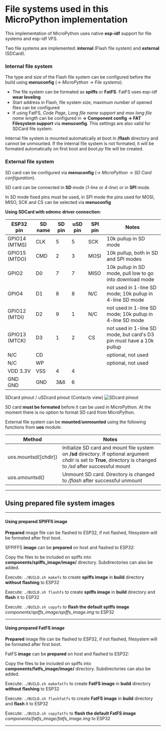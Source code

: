 # File systems used in this MicroPython implementation

This implementation of MicroPython uses native **esp-idf** support for file systems and esp-idf VFS.

Two file systems are implemented: **internal** (Flash file system) and **external** (SDCard).

### Internal file system

The type and size of the Flash file system can be configured before the build using **menuconfig** (*→ MicroPython → File systems*).

* The file system can be formated as **spiffs** or **FatFS**. FatFS uses esp-idf **wear leveling**
* Start address in Flash, file system size, maximum number of opened files can be configured
* If using FatFS, *Code Page*, *Long file name support* and *max long file name length* can be configured in **→ Component config → FAT Filesystem support** via **menuconfig**. This settings are also valid for SDCard file system.

Internal file system is mounted automatically at boot in **/flash** directory and cannot be unmounted.
If the internal file system is not formated, it will be formated automatically on first boot and *boot.py* file will be created.

### External file system

SD card can be configured via **menuconfig** (*→ MicroPython → SD Card configuration*).

SD card can be connected in **SD** mode (*1-line* or *4-line*) or in **SPI** mode.

In SD mode fixed pins must be used, in SPI mode the pins used for MOSI, MISO, SCK and CS can be selected via **menuconfig**

**Using SDCard with sdmmc driver connection:**

| ESP32 pin     | SD name | SD pin | uSD pin | SPI pin | Notes                                                                |
|       -       |     -   |   -    |    -    |    -    |                                   -                                  |
| GPIO14 (MTMS) | CLK     |  5     |  5      | SCK     | 10k pullup in SD mode                                                |
| GPIO15 (MTDO) | CMD     |  2     |  3      | MOSI    | 10k pullup, both in SD and SPI modes                                 |
| GPIO2         | D0      |  7     |  7      | MISO    | 10k pullup in SD mode, pull low to go into download mode             |
| GPIO4         | D1      |  8     |  8      | N/C     | not used in 1-line SD mode; 10k pullup in 4-line SD mode             |
| GPIO12 (MTDI) | D2      |  9     |  1      | N/C     | not used in 1-line SD mode; 10k pullup in 4-line SD mode             |
| GPIO13 (MTCK) | D3      |  1     |  2      | CS      | not used in 1-line SD mode, but card's D3 pin must have a 10k pullup |
| N/C           | CD      |        |         |         | optional, not used                                                   |
| N/C           | WP      |        |         |         | optional, not used                                                   |
| VDD     3.3V  | VSS     |  4     |  4      |         |                                                                      |
| GND     GND   | GND     |  3&6   |  6      |         |                                                                      |


SDcard pinout / uSDcard pinout (Contacts view)
![SDcard pinout](https://raw.githubusercontent.com/loboris/MicroPython_ESP32_psRAM_LoBo/master/Documents/sd-card-pinout.png)


SD card **must be formated** before it can be used in MicroPython. At the moment there is no option to format SD card from MicroPython.

External file system can be **mounted**/**unmounted** using the following functions from **uos** module:

| Method  | Notes |
| - | - |
| uos.mountsd([chdir]) | Initialize SD card and mount file system on **/sd** directory. If optional argument *chdir* is set to **True**, directory is changed to */sd* after successful mount |
| uos.umountsd() | Unmount SD card. Directory is changed to */flash* after successful unmount |


---

## Using prepared file system images

---

#### Using prepared **SPIFFS** image

**Prepared** image file can be flashed to ESP32, if not flashed, filesystem will be formated after first boot.


SFPIFFS **image** can be **prepared** on host and flashed to ESP32:

Copy the files to be included on spiffs into **components/spiffs_image/image/** directory. Subdirectories can also be added.

Execute:
`./BUILD.sh makefs`
to create **spiffs image** in **build** directory **without flashing** to ESP32

Execute:
`./BUILD.sh flashfs`
to create **spiffs image** in **build** directory and **flash** it to ESP32

Execute:
`./BUILD.sh copyfs`
to **flash the default spiffs image** *components/spiffs_image/spiffs_image.img* to ESP32

---

#### Using prepared **FatFS** image

**Prepared** image file can be flashed to ESP32, if not flashed, filesystem will be formated after first boot.


FatFS **image** can be **prepared** on host and flashed to ESP32:

Copy the files to be included on spiffs into **components/fatfs_image/image/** directory. Subdirectories can also be added.

Execute:
`./BUILD.sh makefatfs`
to create **FatFS image** in **build** directory **without flashing** to ESP32

Execute:
`./BUILD.sh flashfatfs`
to create **FatFS image** in **build** directory and **flash** it to ESP32

Execute:
`./BUILD.sh copyfatfs`
to **flash the default FatFS image** *components/fatfs_image/fatfs_image.img* to ESP32

---

